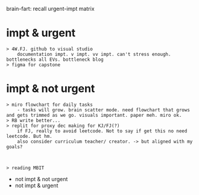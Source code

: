 

brain-fart: recall urgent-impt matrix

# impt & urgent
    > 4W.FJ. github to visual studio
        documentation impt. v impt. vv impt. can't stress enough. bottlenecks all EVs. bottleneck blog  
    > figma for capstone

    
    

# impt & not urgent
    > miro flowchart for daily tasks
        - tasks will grow. brain scatter mode. need flowchart that grows and gets trimmed as we go. visuals important. paper meh. miro ok. 
    > RB write better...
    > replit for proxy dec making for KJ/FJ(?)
        if FJ, really to avoid leetcode. Not to say if get this no need leetcode. But hm.
        also consider curriculum teacher/ creator. -> but aligned with my goals?



    > reading MBIT


- not impt & not urgent
- not impt & urgent


